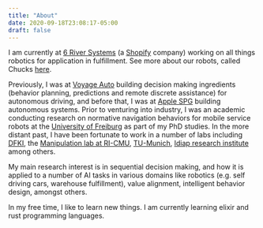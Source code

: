 ```yaml
---
title: "About"
date: 2020-09-18T23:08:17-05:00
draft: false
---
```


I am currently at [6 River Systems](http://6river.com) (a [Shopify](https://shopify.engineering) company) working on all things robotics for application in fulfillment. See more about our robots, called Chucks [here](https://www.youtube.com/watch?v=Ll9Z18fMBu4).

Previously, I was at [Voyage Auto](http://voyage.auto) building decision making ingredients (behavior planning, predictions and remote discrete assistance) for autonomous driving, and before that, I was at [Apple SPG](https://www.apple.com) building autonomous systems. 
Prior to venturing into industry, I was an academic conducting research on normative navigation behaviors for mobile service robots at the [University of Freiburg](https://www.uni-freiburg.de) as part of my PhD studies.
In the more distant past, I have been fortunate to work in a number of labs including [DFKI](https://robotik.dfki-bremen.de/en/startpage.html), the [Manipulation lab at RI-CMU](https://www.ri.cmu.edu/robotics-area/manipulation-lab/), [TU-Munich](https://www.tum.de), [Idiap research institute](http://www.idiap.ch) among others.</p>

My main research interest is in sequential decision making, and how it is applied to a number of AI tasks in various domains like robotics (e.g. self driving cars, warehouse fulfillment), value alignment, intelligent behavior design, amongst others.

In my free time, I like to learn new things. I am currently learning elixir and rust programming languages.
